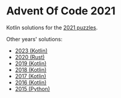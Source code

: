 # Advent Of Code 2021

Kotlin solutions for the [2021 puzzles](http://adventofcode.com/2021).

Other years' solutions:

- [2023 (Kotlin)](https://github.com/stkent/AdventOfCode2023)
- [2020 (Rust)](https://github.com/stkent/AdventOfCode2020)
- [2019 (Kotlin)](https://github.com/stkent/AdventOfCode2019)
- [2018 (Kotlin)](https://github.com/stkent/AdventOfCode2018)
- [2017 (Kotlin)](https://github.com/stkent/AdventOfCode2017)
- [2016 (Kotlin)](https://github.com/stkent/AdventOfCode2016)
- [2015 (Python)](https://github.com/stkent/AdventOfCode2015)
